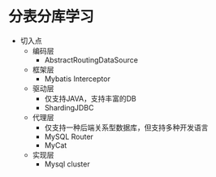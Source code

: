 # 分表分库学习
- 切入点
    - 编码层
        - AbstractRoutingDataSource
    - 框架层
        - Mybatis Interceptor
    - 驱动层
        - 仅支持JAVA，支持丰富的DB
        - ShardingJDBC
    - 代理层
        - 仅支持一种后端关系型数据库，但支持多种开发语言
        - MySQL Router
        - MyCat
    - 实现层
        - Mysql cluster